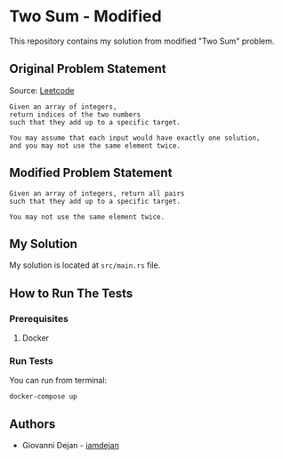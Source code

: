 # Two Sum - Modified

<!-- TODO: Travis CI Badge -->

This repository contains my solution from modified "Two Sum" problem.

## Original Problem Statement

Source: [Leetcode](https://leetcode.com/problems/two-sum/)

```
Given an array of integers,
return indices of the two numbers
such that they add up to a specific target.

You may assume that each input would have exactly one solution,
and you may not use the same element twice.
```

## Modified Problem Statement

```
Given an array of integers, return all pairs
such that they add up to a specific target.

You may not use the same element twice.
```

## My Solution

My solution is located at `src/main.rs` file.

## How to Run The Tests

### Prerequisites
1) Docker

### Run Tests

You can run from terminal:
```
docker-compose up
```

## Authors
- Giovanni Dejan - [iamdejan](https://github.com/iamdejan)
